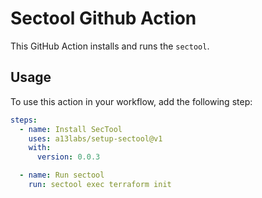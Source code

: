 # Sectool Github Action

This GitHub Action installs and runs the `sectool`.

## Usage

To use this action in your workflow, add the following step:

```yaml
steps:
  - name: Install SecTool
    uses: a13labs/setup-sectool@v1
    with:
      version: 0.0.3

  - name: Run sectool
    run: sectool exec terraform init
```

